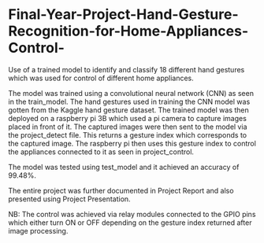 # Final-Year-Project-Hand-Gesture-Recognition-for-Home-Appliances-Control-
Use of a trained model to identify and classify 18 different hand gestures which was used for control of different home appliances.


The model was trained using a convolutional neural network (CNN) as seen in the train_model. The hand gestures used in training the CNN model was gotten from the Kaggle hand gesture dataset. The trained model was then deployed on a raspberry pi 3B which used a pi camera to capture images placed in front of it. The captured images were then sent to the model via the project_detect file. This returns a gesture index which corresponds to the captured image. The raspberry pi then uses this gesture index to control the appliances connected to it as seen in project_control.

The model was tested using test_model and it achieved an accuracy of 99.48%.

The entire project was further documented in Project Report and also presented using Project Presentation. 

NB: The control was achieved via relay modules connected to the GPIO pins which either turn ON or OFF depending on the gesture index returned after image processing.
